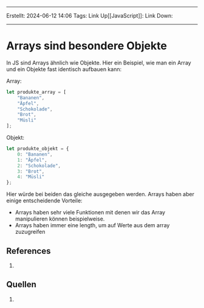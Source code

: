 
--- 
Erstellt: 2024-06-12    14:06 
Tags: 
Link Up[[JavaScript]]: 
Link Down:

--- 
# Arrays sind besondere Objekte
In JS sind Arrays ähnlich wie Objekte. Hier ein Beispiel, wie man ein Array und ein Objekte fast identisch aufbauen kann:

Array:
```js
let produkte_array = [  
    "Bananen",  
    "Äpfel",  
    "Schokolade",  
    "Brot",  
    "Müsli"  
];
```
Objekt:
```js
let produkte_objekt = {  
    0: "Bananen",  
    1: "Äpfel",  
    2: "Schokolade",  
    3: "Brot",  
    4: "Müsli"  
};
```

Hier würde bei beiden das gleiche ausgegeben werden. Arrays haben aber einige entscheidende Vorteile:
- Arrays haben sehr viele Funktionen mit denen wir das Array manipulieren können beispielweise.
- Arrays haben immer eine length, um auf Werte aus dem array zuzugreifen
## References
1. 

## Quellen
1. 